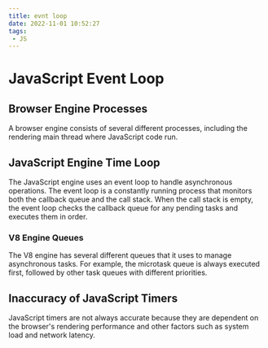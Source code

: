 ```yaml
---
title: evnt loop
date: 2022-11-01 10:52:27
tags:
 - JS
---
```


# JavaScript Event Loop

## Browser Engine Processes

A browser engine consists of several different processes, including the rendering main thread where JavaScript code run.

## JavaScript Engine Time Loop

The JavaScript engine uses an event loop to handle asynchronous operations. The event loop is a constantly running process that monitors both the callback queue and the call stack. When the call stack is empty, the event loop checks the callback queue for any pending tasks and executes them in order.

### V8 Engine Queues

The V8 engine has several different queues that it uses to manage asynchronous tasks. For example, the microtask queue is always executed first, followed by other task queues with different priorities. 

## Inaccuracy of JavaScript Timers

JavaScript timers are not always accurate because they are dependent on the browser's rendering performance and other factors such as system load and network latency.
